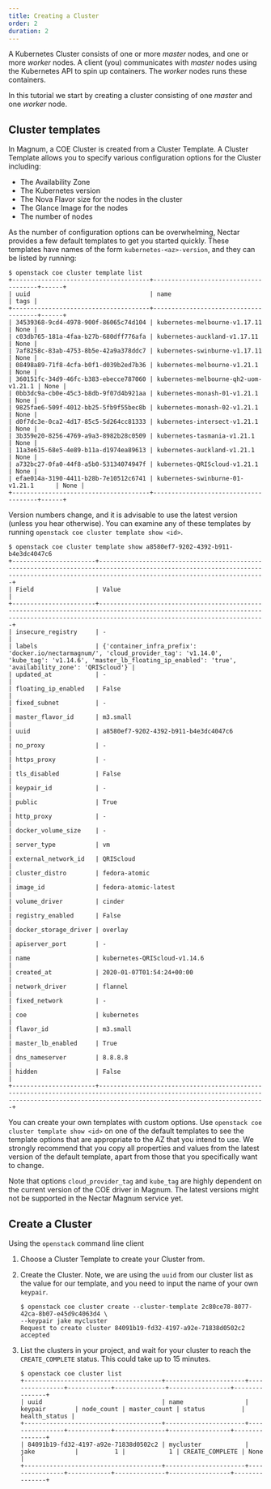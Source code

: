 ```yaml
---
title: Creating a Cluster
order: 2
duration: 2
---
```


A Kubernetes Cluster consists of one or more _master_ nodes, and one or more
_worker_ nodes. A client (you) communicates with _master_ nodes using the
Kubernetes API to spin up containers. The _worker_ nodes runs these containers.

In this tutorial we start by creating a cluster consisting of one _master_
and one _worker_ node.

## Cluster templates

In Magnum, a COE Cluster is created from a Cluster Template. A Cluster Template
allows you to specify various configuration options for the Cluster including:

- The Availability Zone
- The Kubernetes version
- The Nova Flavor size for the nodes in the cluster
- The Glance Image for the nodes
- The number of nodes

As the number of configuration options can be overwhelming, Nectar provides
a few default templates to get you started quickly. These templates have
names of the form `kubernetes-<az>-version`, and they can be listed by
running:

```
$ openstack coe cluster template list
+--------------------------------------+--------------------------------------+------+
| uuid                                 | name                                 | tags |
+--------------------------------------+--------------------------------------+------+
| 34539368-9cd4-4978-900f-86065c74d104 | kubernetes-melbourne-v1.17.11        | None |
| c03db765-181a-4faa-b27b-680dff776afa | kubernetes-auckland-v1.17.11         | None |
| 7af8258c-83ab-4753-8b5e-42a9a378ddc7 | kubernetes-swinburne-v1.17.11        | None |
| 08498a89-71f8-4cfa-b0f1-d039b2ed7b36 | kubernetes-melbourne-v1.21.1         | None |
| 360151fc-34d9-46fc-b383-ebecce787060 | kubernetes-melbourne-qh2-uom-v1.21.1 | None |
| 0bb3dc9a-cb0e-45c3-b8db-9f07d4b921aa | kubernetes-monash-01-v1.21.1         | None |
| 9825fae6-509f-4012-bb25-5fb9f55bec8b | kubernetes-monash-02-v1.21.1         | None |
| d0f7dc3e-0ca2-4d17-85c5-5d264cc81333 | kubernetes-intersect-v1.21.1         | None |
| 3b359e20-8256-4769-a9a3-8982b28c0509 | kubernetes-tasmania-v1.21.1          | None |
| 11a3e615-68e5-4e89-b11a-d1974ea89613 | kubernetes-auckland-v1.21.1          | None |
| a732bc27-0fa0-44f8-a5b0-53134074947f | kubernetes-QRIScloud-v1.21.1         | None |
| efae014a-3190-4411-b28b-7e10512c6741 | kubernetes-swinburne-01-v1.21.1      | None |
+--------------------------------------+--------------------------------------+------+
```

Version numbers change, and it is advisable to use the latest
version (unless you hear otherwise).  You can examine any of these
templates by running `openstack coe cluster template show <id>`.

```
$ openstack coe cluster template show a8580ef7-9202-4392-b911-b4e3dc4047c6
+-----------------------+------------------------------------------------------------------------------------------------------------------------------------------------------------------------------------------+
| Field                 | Value                                                                                                                                                                                    |
+-----------------------+------------------------------------------------------------------------------------------------------------------------------------------------------------------------------------------+
| insecure_registry     | -                                                                                                                                                                                        |
| labels                | {'container_infra_prefix': 'docker.io/nectarmagnum/', 'cloud_provider_tag': 'v1.14.0', 'kube_tag': 'v1.14.6', 'master_lb_floating_ip_enabled': 'true', 'availability_zone': 'QRIScloud'} |
| updated_at            | -                                                                                                                                                                                        |
| floating_ip_enabled   | False                                                                                                                                                                                    |
| fixed_subnet          | -                                                                                                                                                                                        |
| master_flavor_id      | m3.small                                                                                                                                                                                 |
| uuid                  | a8580ef7-9202-4392-b911-b4e3dc4047c6                                                                                                                                                     |
| no_proxy              | -                                                                                                                                                                                        |
| https_proxy           | -                                                                                                                                                                                        |
| tls_disabled          | False                                                                                                                                                                                    |
| keypair_id            | -                                                                                                                                                                                        |
| public                | True                                                                                                                                                                                     |
| http_proxy            | -                                                                                                                                                                                        |
| docker_volume_size    | -                                                                                                                                                                                        |
| server_type           | vm                                                                                                                                                                                       |
| external_network_id   | QRIScloud                                                                                                                                                                                |
| cluster_distro        | fedora-atomic                                                                                                                                                                            |
| image_id              | fedora-atomic-latest                                                                                                                                                                     |
| volume_driver         | cinder                                                                                                                                                                                   |
| registry_enabled      | False                                                                                                                                                                                    |
| docker_storage_driver | overlay                                                                                                                                                                                  |
| apiserver_port        | -                                                                                                                                                                                        |
| name                  | kubernetes-QRIScloud-v1.14.6                                                                                                                                                             |
| created_at            | 2020-01-07T01:54:24+00:00                                                                                                                                                                |
| network_driver        | flannel                                                                                                                                                                                  |
| fixed_network         | -                                                                                                                                                                                        |
| coe                   | kubernetes                                                                                                                                                                               |
| flavor_id             | m3.small                                                                                                                                                                                 |
| master_lb_enabled     | True                                                                                                                                                                                     |
| dns_nameserver        | 8.8.8.8                                                                                                                                                                                  |
| hidden                | False                                                                                                                                                                                    |
+-----------------------+------------------------------------------------------------------------------------------------------------------------------------------------------------------------------------------+
```

You can create your own templates with custom options.  Use `openstack coe
cluster template show <id>` on one of the default templates to see the
template options that are appropriate to the AZ that you intend to use.  We
strongly recommend that you copy all properties and values from the latest
version of the default template, apart from those that you specifically
want to change.

Note that options `cloud_provider_tag` and `kube_tag` are highly dependent on
the current version of the COE driver in Magnum.  The latest versions might
not be supported in the Nectar Magnum service yet.

## Create a Cluster

Using the `openstack` command line client

1. Choose a Cluster Template to create your Cluster from.

1. Create the Cluster. Note, we are using the `uuid` from our cluster list as the value for our template, and you need to input the name of your own `keypair`.

   ```
   $ openstack coe cluster create --cluster-template 2c80ce78-8077-42ca-8b07-e45d9c4063d4 \
   --keypair jake mycluster
   Request to create cluster 84091b19-fd32-4197-a92e-71838d0502c2 accepted
   ```

1. List the clusters in your project, and wait for your cluster to reach the
   `CREATE_COMPLETE` status. This could take up to 15 minutes.

   ```
   $ openstack coe cluster list
   +--------------------------------------+----------------------+----------------+------------+--------------+-----------------+---------------+
   | uuid                                 | name                 | keypair        | node_count | master_count | status          | health_status |
   +--------------------------------------+----------------------+----------------+------------+--------------+-----------------+---------------+
   | 84091b19-fd32-4197-a92e-71838d0502c2 | mycluster            | jake           |          1 |            1 | CREATE_COMPLETE | None          |
   +--------------------------------------+----------------------+----------------+------------+--------------+-----------------+---------------+
   ```